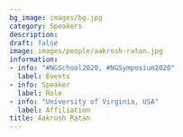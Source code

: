 ```yaml
---
bg_image: images/bg.jpg
category: Speakers
description: 
draft: false
image: images/people/aakrosh-ratan.jpg
information:
- info: "#NGSchool2020, #NGSymposium2020"
  label: Events
- info: Speaker
  label: Role
- info: "University of Virginia, USA"
  label: Affiliation
title: Aakrosh Ratan
---
```

